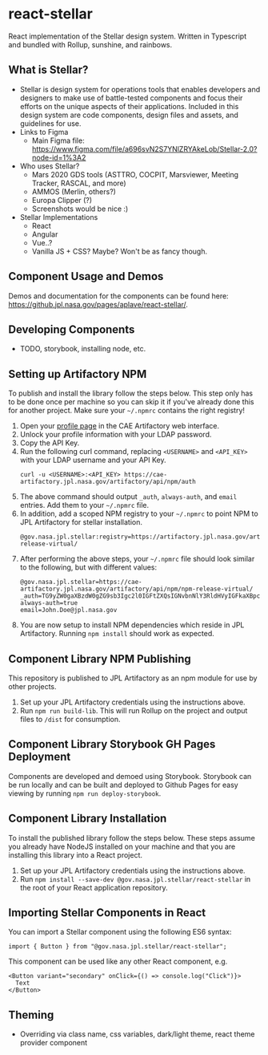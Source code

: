 # react-stellar

React implementation of the Stellar design system. Written in Typescript and bundled with Rollup, sunshine, and rainbows.

## What is Stellar?

- Stellar is design system for operations tools that enables developers and designers to make use of battle-tested components and focus their efforts on the unique aspects of their applications. Included in this design system are code components, design files and assets, and guidelines for use.
- Links to Figma
  - Main Figma file: https://www.figma.com/file/a696svN2S7YNlZRYAkeLob/Stellar-2.0?node-id=1%3A2
- Who uses Stellar?
  - Mars 2020 GDS tools (ASTTRO, COCPIT, Marsviewer, Meeting Tracker, RASCAL, and more)
  - AMMOS (Merlin, others?)
  - Europa Clipper (?)
  - Screenshots would be nice :)
- Stellar Implementations
  - React
  - Angular
  - Vue..?
  - Vanilla JS + CSS? Maybe? Won't be as fancy though.

## Component Usage and Demos

Demos and documentation for the components can be found here: https://github.jpl.nasa.gov/pages/aplave/react-stellar/.

## Developing Components
- TODO, storybook, installing node, etc.
## Setting up Artifactory NPM

To publish and install the library follow the steps below. This step only has to be done once per machine so you can skip it if you've already done this for another project. Make sure your `~/.npmrc` contains the right registry!

1. Open your [profile page](https://artifactory.jpl.nasa.gov/artifactory/webapp/#/profile) in the CAE Artifactory web interface.
2. Unlock your profile information with your LDAP password.
3. Copy the API Key.
4. Run the following curl command, replacing `<USERNAME>` and `<API_KEY>` with your LDAP username and your API Key.
     ```
     curl -u <USERNAME>:<API_KEY> https://cae-artifactory.jpl.nasa.gov/artifactory/api/npm/auth
     ```
5. The above command should output `_auth`, `always-auth`, and `email` entries. Add them to your `~/.npmrc` file.
6. In addition, add a scoped NPM registry to your `~/.npmrc` to point NPM to JPL Artifactory for stellar installation.
     ```
     @gov.nasa.jpl.stellar:registry=https://artifactory.jpl.nasa.gov/artifactory/api/npm/npm-release-virtual/
     ```
7. After performing the above steps, your `~/.npmrc` file should look similar to the following, but with different values:
     ```
     @gov.nasa.jpl.stellar=https://cae-artifactory.jpl.nasa.gov/artifactory/api/npm/npm-release-virtual/
     _auth=TG9yZW0gaXBzdW0gZG9sb3Igc2l0IGFtZXQsIGNvbnNlY3RldHVyIGFkaXBpc2NpbmcgZWxpdC4
     always-auth=true
     email=John.Doe@jpl.nasa.gov
     ```
8. You are now setup to install NPM dependencies which reside in JPL Artifactory. Running `npm install` should work as expected.

## Component Library NPM Publishing

This repository is published to JPL Artifactory as an npm module for use by other projects.

1. Set up your JPL Artifactory credentials using the instructions above.
2. Run `npm run build-lib`. This will run Rollup on the project and output files to `/dist` for consumption.

## Component Library Storybook GH Pages Deployment

Components are developed and demoed using Storybook. Storybook can be run locally and can be built and deployed to Github Pages for easy viewing by running `npm run deploy-storybook`.
## Component Library Installation

To install the published library follow the steps below. These steps assume you already have NodeJS installed on your machine and that you are installing this library into a React project.

1. Set up your JPL Artifactory credentials using the instructions above.
2. Run `npm install --save-dev @gov.nasa.jpl.stellar/react-stellar` in the root of your React application repository.

## Importing Stellar Components in React

You can import a Stellar component using the following ES6 syntax:

```JS
import { Button } from "@gov.nasa.jpl.stellar/react-stellar";
```

This component can be used like any other React component, e.g.

```JSX
<Button variant="secondary" onClick={() => console.log("Click")}>
  Text
</Button>
```

## Theming

- Overriding via class name, css variables, dark/light theme, react theme provider component
